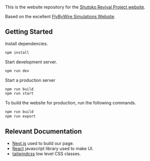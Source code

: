 This is the website repository for the [Shutoko Revival Project website](https://shutokorevivalproject.com/).

Based on the excellent [FlyByWire Simulations Website](https://github.com/flybywiresim/website).

## Getting Started

Install dependencies.
```sh
npm install
```

Start development server.
```sh
npm run dev
```
Start a production server
```sh
npm run build
npm run start
```
To build the website for production, run the following commands.
```sh
npm run build
npm run export
```


## Relevant Documentation
+ [Next.js](https://nextjs.org) used to build our page.
+ [React](https://reactjs.org/) javascript library used to make UI.
+ [tailwindcss](https://tailwindcss.com/) low level CSS classes.
